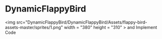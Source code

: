 # DynamicFlappyBird

<img src="DynamicFlappyBird/DynamicFlappyBird/Assets/flappy-bird-assets-master/sprites/1.png" width = "380" height = "310" > and Implement Code
